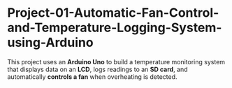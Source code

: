 # Project-01-Automatic-Fan-Control-and-Temperature-Logging-System-using-Arduino
This project uses an **Arduino Uno** to build a temperature monitoring system that displays data on an **LCD**, logs readings to an **SD card**, and automatically **controls a fan** when overheating is detected.
